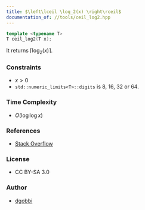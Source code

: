 ```yaml
---
title: $\left\lceil \log_2(x) \right\rceil$
documentation_of: //tools/ceil_log2.hpp
---
```


```cpp
template <typename T>
T ceil_log2(T x);
```

It returns $\left\lceil \log_2(x) \right\rceil$.

### Constraints
- $x > 0$
- `std::numeric_limits<T>::digits` is $8$, $16$, $32$ or $64$.

### Time Complexity
- $O(\log\log x)$

### References
- [Stack Overflow](https://stackoverflow.com/questions/3272424/compute-fast-log-base-2-ceiling/15327567#15327567)

### License
- CC BY-SA 3.0

### Author
- [dgobbi](https://stackoverflow.com/users/2154690/dgobbi)
